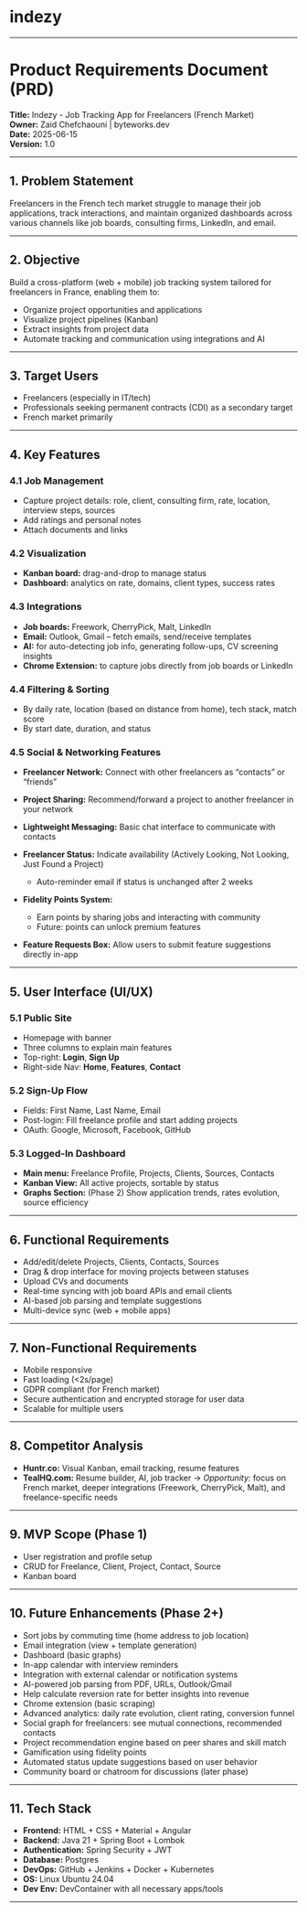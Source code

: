 # indezy

---

# **Product Requirements Document (PRD)**

**Title:** Indezy - Job Tracking App for Freelancers (French Market)  
**Owner:** Zaid Chefchaouni \| byteworks.dev  
**Date:** 2025-06-15  
**Version:** 1.0

---

## **1. Problem Statement**

Freelancers in the French tech market struggle to manage their job applications, track interactions, and maintain organized dashboards across various channels like job boards, consulting firms, LinkedIn, and email.

---

## **2. Objective**

Build a cross-platform (web + mobile) job tracking system tailored for freelancers in France, enabling them to:

* Organize project opportunities and applications
* Visualize project pipelines (Kanban)
* Extract insights from project data
* Automate tracking and communication using integrations and AI

---

## **3. Target Users**

* Freelancers (especially in IT/tech)
* Professionals seeking permanent contracts (CDI) as a secondary target
* French market primarily

---

## **4. Key Features**

### 4.1 Job Management

* Capture project details: role, client, consulting firm, rate, location, interview steps, sources
* Add ratings and personal notes
* Attach documents and links

### 4.2 Visualization

* **Kanban board:** drag-and-drop to manage status
* **Dashboard:** analytics on rate, domains, client types, success rates

### 4.3 Integrations

* **Job boards:** Freework, CherryPick, Malt, LinkedIn
* **Email:** Outlook, Gmail – fetch emails, send/receive templates
* **AI:** for auto-detecting job info, generating follow-ups, CV screening insights
* **Chrome Extension:** to capture jobs directly from job boards or LinkedIn

### 4.4 Filtering & Sorting

* By daily rate, location (based on distance from home), tech stack, match score
* By start date, duration, and status

### 4.5 Social & Networking Features

* **Freelancer Network:** Connect with other freelancers as “contacts” or “friends”
* **Project Sharing:** Recommend/forward a project to another freelancer in your network
* **Lightweight Messaging:** Basic chat interface to communicate with contacts
* **Freelancer Status:** Indicate availability (Actively Looking, Not Looking, Just Found a Project)

  * Auto-reminder email if status is unchanged after 2 weeks
* **Fidelity Points System:**

  * Earn points by sharing jobs and interacting with community
  * Future: points can unlock premium features
* **Feature Requests Box:** Allow users to submit feature suggestions directly in-app

---

## **5. User Interface (UI/UX)**

### 5.1 Public Site

* Homepage with banner
* Three columns to explain main features
* Top-right: **Login**, **Sign Up**
* Right-side Nav: **Home**, **Features**, **Contact**

### 5.2 Sign-Up Flow

* Fields: First Name, Last Name, Email
* Post-login: Fill freelance profile and start adding projects
* OAuth: Google, Microsoft, Facebook, GitHub

### 5.3 Logged-In Dashboard

* **Main menu:** Freelance Profile, Projects, Clients, Sources, Contacts
* **Kanban View:** All active projects, sortable by status
* **Graphs Section:** (Phase 2) Show application trends, rates evolution, source efficiency

---

## **6. Functional Requirements**

* Add/edit/delete Projects, Clients, Contacts, Sources
* Drag & drop interface for moving projects between statuses
* Upload CVs and documents
* Real-time syncing with job board APIs and email clients
* AI-based job parsing and template suggestions
* Multi-device sync (web + mobile apps)

---

## **7. Non-Functional Requirements**

* Mobile responsive
* Fast loading (<2s/page)
* GDPR compliant (for French market)
* Secure authentication and encrypted storage for user data
* Scalable for multiple users

---

## **8. Competitor Analysis**

* **Huntr.co:** Visual Kanban, email tracking, resume features
* **TealHQ.com:** Resume builder, AI, job tracker
  → *Opportunity:* focus on French market, deeper integrations (Freework, CherryPick, Malt), and freelance-specific needs

---

## **9. MVP Scope (Phase 1)**

* User registration and profile setup
* CRUD for Freelance, Client, Project, Contact, Source
* Kanban board

---

## **10. Future Enhancements (Phase 2+)**

* Sort jobs by commuting time (home address to job location)
* Email integration (view + template generation)
* Dashboard (basic graphs)
* In-app calendar with interview reminders
* Integration with external calendar or notification systems
* AI-powered job parsing from PDF, URLs, Outlook/Gmail
* Help calculate reversion rate for better insights into revenue
* Chrome extension (basic scraping)
* Advanced analytics: daily rate evolution, client rating, conversion funnel
* Social graph for freelancers: see mutual connections, recommended contacts
* Project recommendation engine based on peer shares and skill match
* Gamification using fidelity points
* Automated status update suggestions based on user behavior
* Community board or chatroom for discussions (later phase)

---

## **11. Tech Stack**

* **Frontend:** HTML + CSS + Material + Angular
* **Backend:** Java 21 + Spring Boot + Lombok
* **Authentication:** Spring Security + JWT
* **Database:** Postgres
* **DevOps:** GitHub + Jenkins + Docker + Kubernetes
* **OS:** Linux Ubuntu 24.04
* **Dev Env:** DevContainer with all necessary apps/tools

---
